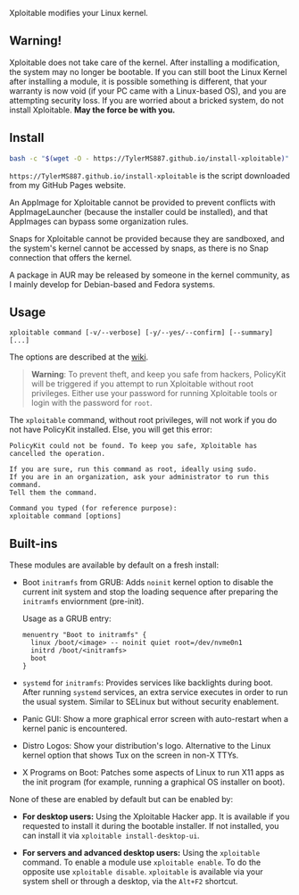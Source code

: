 Xploitable modifies your Linux kernel.

## Warning!

Xploitable does not take care of the kernel. After installing a modification,
the system may no longer be bootable. If you can still boot the Linux Kernel after
installing a module, it is possible something is different, that your warranty
is now void (if your PC came with a Linux-based OS), and you are attempting security
loss. If you are worried about a bricked system, do not install Xploitable. **May the force be with you.**

## Install

```bash
bash -c "$(wget -O - https://TylerMS887.github.io/install-xploitable)"
```

`https://TylerMS887.github.io/install-xploitable` is the script downloaded from my GitHub
Pages website.

An AppImage for Xploitable cannot be provided to prevent conflicts with AppImageLauncher
(because the installer could be installed), and that AppImages can bypass some
organization rules.

Snaps for Xploitable cannot be provided because they are sandboxed, and the system's kernel cannot
be accessed by snaps, as there is no Snap connection that offers the kernel.

A package in AUR may be released by someone in the kernel community, as I mainly develop for
Debian-based and Fedora systems.

## Usage

```
xploitable command [-v/--verbose] [-y/--yes/--confirm] [--summary] [...]
```

The options are described at the [wiki](https://github.com/TylerMS887/xploitable/wiki).

> **Warning**: To prevent theft, and keep you safe from hackers, PolicyKit will be triggered
  if you attempt to run Xploitable without root privileges. Either use your password for running
  Xploitable tools or login with the password for `root`.
  
  The `xploitable` command, without root privileges, will not work if you do not have PolicyKit
  installed. Else, you will get this error:
  
  ```
  PolicyKit could not be found. To keep you safe, Xploitable has cancelled the operation.
  
  If you are sure, run this command as root, ideally using sudo.
  If you are in an organization, ask your administrator to run this command.
  Tell them the command.
  
  Command you typed (for reference purpose):
  xploitable command [options]
  ```

## Built-ins

These modules are available by default on a fresh install:

* Boot `initramfs` from GRUB: Adds `noinit` kernel option to disable the current init system
  and stop the loading sequence after preparing the `initramfs` enviornment (pre-init).
  
  Usage as a GRUB entry:
  ```
  menuentry "Boot to initramfs" {
    linux /boot/<image> -- noinit quiet root=/dev/nvme0n1
    initrd /boot/<initramfs>
    boot
  }
  ```

* `systemd` for `initramfs`: Provides services like backlights during boot. After running `systemd`
  services, an extra service executes in order to run the usual system. Similar to SELinux but without
  security enablement.

* Panic GUI: Show a more graphical error screen with auto-restart when a kernel panic is encountered.

* Distro Logos: Show your distribution's logo. Alternative to the Linux kernel option that shows Tux
  on the screen in non-X TTYs.

* X Programs on Boot: Patches some aspects of Linux to run X11 apps as the init program (for example,
  running a graphical OS installer on boot).

None of these are enabled by default but can be enabled by:

* **For desktop users:** Using the Xploitable Hacker app. It is available if you requested to install it
  during the bootable installer. If not installed, you can install it via `xploitable install-desktop-ui`.

* **For servers and advanced desktop users:** Using the `xploitable` command. To enable a module use
  `xploitable enable`. To do the opposite use `xploitable disable`. `xploitable` is available via your
  system shell or through a desktop, via the `Alt+F2` shortcut.
